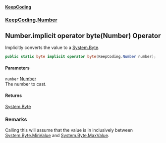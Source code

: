 #### [KeepCoding](index.md 'index')
### [KeepCoding](KeepCoding.md 'KeepCoding').[Number](KeepCoding_Number.md 'KeepCoding.Number')
## Number.implicit operator byte(Number) Operator
Implicitly converts the value to a [System.Byte](https://docs.microsoft.com/en-us/dotnet/api/System.Byte 'System.Byte').  
```csharp
public static byte implicit operator byte(KeepCoding.Number number);
```
#### Parameters
<a name='KeepCoding_Number_op_Implicitbyte(KeepCoding_Number)_number'></a>
`number` [Number](KeepCoding_Number.md 'KeepCoding.Number')  
The number to cast.
  
#### Returns
[System.Byte](https://docs.microsoft.com/en-us/dotnet/api/System.Byte 'System.Byte')  
### Remarks
Calling this will assume that the value is in inclusively between [System.Byte.MinValue](https://docs.microsoft.com/en-us/dotnet/api/System.Byte.MinValue 'System.Byte.MinValue') and [System.Byte.MaxValue](https://docs.microsoft.com/en-us/dotnet/api/System.Byte.MaxValue 'System.Byte.MaxValue').  
